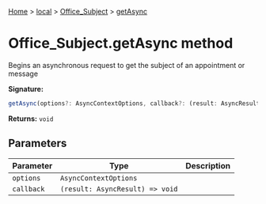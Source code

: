 [Home](./index) &gt; [local](local.md) &gt; [Office\_Subject](local.office_subject.md) &gt; [getAsync](local.office_subject.getasync.md)

# Office\_Subject.getAsync method

Begins an asynchronous request to get the subject of an appointment or message

**Signature:**
```javascript
getAsync(options?: AsyncContextOptions, callback?: (result: AsyncResult) => void): void;
```
**Returns:** `void`

## Parameters

|  Parameter | Type | Description |
|  --- | --- | --- |
|  `options` | `AsyncContextOptions` |  |
|  `callback` | `(result: AsyncResult) => void` |  |


